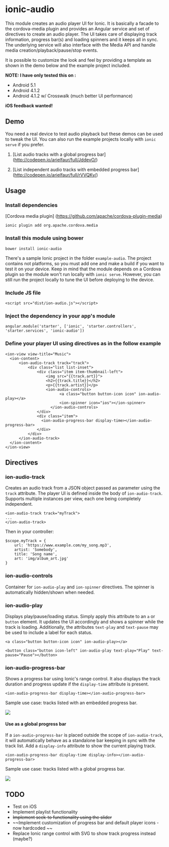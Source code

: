 # ionic-audio
This module creates an audio player UI for Ionic. It is basically a facade to the cordova-media plugin and provides an Angular service and set of directives to create an audio player. The UI takes care of displaying track information, progress bar(s) and loading spinners and it keeps all in sync. The underlying service will also interface with the Media API and handle media creation/playback/pause/stop events.  

It is possible to customize the look and feel by providing a template as shown in the demo below and the example project included.

__NOTE: I have only tested this on :__

+ Android 5.1
+ Android 4.1.2
+ Android 4.1.2 w/ Crosswalk (much better UI performance)

__iOS feedback wanted!__

## Demo
You need a real device to test audio playback but these demos can be used to tweak the UI. You can also run the example
projects locally with `ionic serve` if you prefer.

1. [List audio tracks with a global progress bar] (http://codepen.io/arielfaur/full/JddevO/)

2. [List independent audio tracks with embedded progress bar] (http://codepen.io/arielfaur/full/rVVQKy/)

## Usage

### Install dependencies

[Cordova media plugin]
(https://github.com/apache/cordova-plugin-media)

`ionic plugin add org.apache.cordova.media`

### Install this module using bower

`bower install ionic-audio`

There's a sample Ionic project in the folder `example-audio`. The project contains not platforms, so you must add
one and make a build if you want to test it on your device.
Keep in mind that the module depends on a Cordova plugin so the module won't run locally with `ionic serve`.
However, you can still run the project locally to tune the UI before deploying to the device.

### Include JS file

`<script src="dist/ion-audio.js"></script>`

### Inject the dependency in your app's module

`angular.module('starter', ['ionic', 'starter.controllers', 'starter.services', 'ionic-audio'])`

### Define your player UI using directives as in the follow example

```
<ion-view view-title="Music">
  <ion-content>
      <ion-audio-track track="track">
          <div class="list list-inset">
              <div class="item item-thumbnail-left">
                  <img src="{{track.art}}">
                  <h2>{{track.title}}</h2>
                  <p>{{track.artist}}</p>
                  <ion-audio-controls>
                        <a class="button button-icon icon" ion-audio-play></a>
                        <ion-spinner icon="ios"></ion-spinner>
                    </ion-audio-controls>
              </div>
              <div class="item">
                <ion-audio-progress-bar display-time></ion-audio-progress-bar>
              </div>
          </div>
      </ion-audio-track>
  </ion-content>
</ion-view>
```

## Directives

### ion-audio-track
Creates an audio track from a JSON object passed as parameter using the `track` attribute. The player UI is defined inside the body of
 `ion-audio-track`. Supports multiple instances per view, each one being completely
independent.

```
<ion-audio-track track="myTrack">
...
</ion-audio-track>
```

Then in your controller:
```
$scope.myTrack = {
    url: 'https://www.example.com/my_song.mp3',
    artist: 'Somebody',
    title: 'Song name',
    art: 'img/album_art.jpg'
}
```

### ion-audio-controls
Container for `ion-audio-play` and `ion-spinner` directives. The spinner is automatically hidden/shown when needed.

### ion-audio-play
Displays play/pause/loading status. Simply apply this attribute to an `a` or `button` element. It updates the UI accordingly and shows a spinner
while the track is loading.
Additionally, the attributes `text-play` and `text-pause` may be used to include a label for each status.

`<a class="button button-icon icon" ion-audio-play></a>`

`<button class="button icon-left" ion-audio-play text-play="Play" text-pause="Pause"></button>`

### ion-audio-progress-bar
Shows a progress bar using Ionic's range control. It also displays the track duration and progress update if
the `display-time` attribute is present.

`<ion-audio-progress-bar display-time></ion-audio-progress-bar>`

Sample use case: tracks listed with an embedded progress bar.

![](https://github.com/arielfaur/ionic-audio/raw/master/screenshots/Screenshot_progress_bar.png)


#### Use as a global progress bar
If a `ion-audio-progress-bar` is placed outside the scope of `ion-audio-track`, it will automatically behave as a standalone bar keeping in sync with the track list. Add a `display-info` attribute to show the current playing track.

`<ion-audio-progress-bar display-time display-info></ion-audio-progress-bar>`

Sample use case: tracks listed with a global progress bar.

![](https://github.com/arielfaur/ionic-audio/raw/master/screenshots/Screenshot_progress_box.png)

## TODO
+ Test on iOS
+ Implement playlist functionality
+ ~~Implement seek-to functionality using the slider~~
+ ~~Implement customization of progress bar and default player icons - now hardcoded ~~
+ Replace Ionic range control with SVG to show track progress instead (maybe?)
